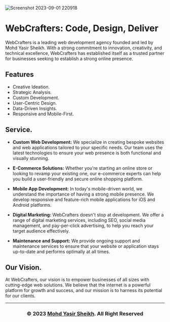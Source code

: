 ![Screenshot 2023-09-01 220918](https://github.com/mohdyasir5155/Web-Crafters-/assets/131906472/a538aaa0-2808-4ad8-9d0c-cd781777d246)

<h1 algin="center"> WebCrafters: Code, Design, Deliver</h1>

WebCrafters is a leading web development agency founded and led by Mohd Yasir Sheikh. With a strong commitment to innovation, creativity, and technical excellence, WebCrafters has established itself as a trusted partner for businesses seeking to establish a strong online presence.

## Features

- Creative Ideation.
- Strategic Analysis.
- Custom Development.
- User-Centric Design.
- Data-Driven Insights.
- Responsive and Mobile-First.


## Service.

- **Custom Web Development:** We specialize in creating bespoke websites and web applications tailored to your specific needs. Our team uses the latest technologies to ensure your web presence is both functional and visually stunning.

- **E-Commerce Solutions:** Whether you're starting an online store or looking to revamp your existing one, our e-commerce experts can help you build a user-friendly and secure online shopping platform.

- **Mobile App Development:** In today's mobile-driven world, we understand the importance of having a strong mobile presence. We develop responsive and feature-rich mobile applications for iOS and Android platforms.

- **Digital Marketing:** WebCrafters doesn't stop at development. We offer a range of digital marketing services, including SEO, social media management, and pay-per-click advertising, to help you reach your target audience effectively.

- **Maintenance and Support:** We provide ongoing support and maintenance services to ensure that your website or application stays up-to-date and performs optimally at all times.


## Our Vision.

At WebCrafters, our vision is to empower businesses of all sizes with cutting-edge web solutions. We believe that the internet is a powerful platform for growth and success, and our mission is to harness its potential for our clients.

<hr>

<h3 align='center'>&copy; 2023 <a href="#" class="copyright-link">Mohd Yasir Sheikh</a>. All Right Reserved</h3>



